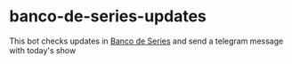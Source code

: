 # banco-de-series-updates

This bot checks updates in [Banco de Series](https://bancodeseries.com.br) and send a telegram message with today's show

